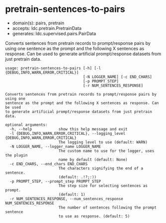 # pretrain-sentences-to-pairs

* domain(s): pairs, pretrain
* accepts: ldc.pretrain.PretrainData
* generates: ldc.supervised.pairs.PairData

Converts sentences from pretrain records to prompt/response pairs by using one sentence as the prompt and the following X sentences as response. Can be used to generate artificial prompt/response datasets from just pretrain data.

```
usage: pretrain-sentences-to-pairs [-h] [-l {DEBUG,INFO,WARN,ERROR,CRITICAL}]
                                   [-N LOGGER_NAME] [-c END_CHARS]
                                   [-p PROMPT_STEP]
                                   [-r NUM_SENTENCES_RESPONSE]

Converts sentences from pretrain records to prompt/response pairs by using one
sentence as the prompt and the following X sentences as response. Can be used
to generate artificial prompt/response datasets from just pretrain data.

optional arguments:
  -h, --help            show this help message and exit
  -l {DEBUG,INFO,WARN,ERROR,CRITICAL}, --logging_level {DEBUG,INFO,WARN,ERROR,CRITICAL}
                        The logging level to use (default: WARN)
  -N LOGGER_NAME, --logger_name LOGGER_NAME
                        The custom name to use for the logger, uses the plugin
                        name by default (default: None)
  -c END_CHARS, --end_chars END_CHARS
                        The characters signifying the end of a sentence.
                        (default: .!?;:))
  -p PROMPT_STEP, --prompt_step PROMPT_STEP
                        The step size for selecting sentences as prompt.
                        (default: 1)
  -r NUM_SENTENCES_RESPONSE, --num_sentences_response NUM_SENTENCES_RESPONSE
                        The number of sentences following the prompt sentence
                        to use as response. (default: 5)
```
